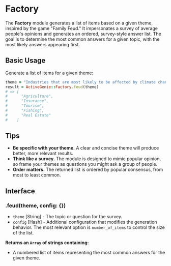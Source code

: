 # Factory

The **Factory** module generates a list of items based on a given theme, inspired by the game "Family Feud." It impersonates a survey of average people's opinions and generates an ordered, survey-style answer list. The goal is to determine the most common answers for a given topic, with the most likely answers appearing first.

## Basic Usage

Generate a list of items for a given theme:

```ruby
theme = "Industries that are most likely to be affected by climate change"
result = ActiveGenie::Factory.feud(theme)
# => [
#      "Agriculture",
#      "Insurance",
#      "Tourism",
#      "Fishing",
#      "Real Estate"
#    ]
```

## Tips

  - **Be specific with your theme.** A clear and concise theme will produce better, more relevant results.
  - **Think like a survey.** The module is designed to mimic popular opinion, so frame your themes as questions you might ask a group of people.
  - **Order matters.** The returned list is ordered by popular consensus, from most to least common.

## Interface

### .feud(theme, config: {})

  - `theme` [String] - The topic or question for the survey.
  - `config` [Hash] - Additional configuration that modifies the generation behavior. The most relevant option is `number_of_items` to control the size of the list.

**Returns an `Array` of strings containing:**

  - A numbered list of items representing the most common answers for the given theme.
